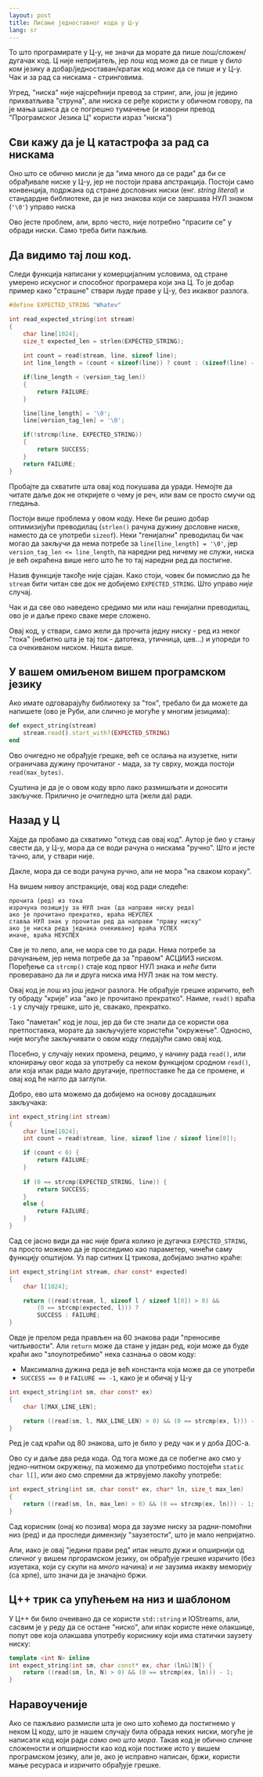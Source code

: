 ```yaml
---
layout: post
title: Писање једноставног кода у Ц-у
lang: sr
---
```


То што програмирате у Ц-у, не значи да морате да пише лош/сложен/дугачак
код. Ц није непријатељ, јер лош код може да се пише у _било ком_ језику
а добар/једноставан/кратак код _може_ да се пише и у Ц-у. Чак и за
рад са нискама - стринговима.

Угред, "ниска" није најсрећнији превод за стринг, али, још је једино
прихватљива "струна", али ниска се ређе користи у обичном говору, па
је мања шанса да се погрешно тумачење (и изворни превод "Програмског
Језика Ц" користи израз "ниска")

## Сви кажу да је Ц катастрофа за рад са нискама

Оно што се обично мисли је да "има много да се ради" да би се
обрађивале ниске у Ц-у, јер не постоји права апстракција. Постоји само
конвенција, подржана од стране дословних ниски (енг. _string literal_)
и стандардне библиотеке, да је низ знакова који се завршава НУЛ знаком
(`'\0'`) управо ниска

Ово јесте проблем, али, врло често, није потребно "прасити се" у
обради ниски. Само треба бити пажљив.

## Да видимо тај лош код.

Следи функција написани у комерцијалним условима, од стране умерено
искусног и способног програмера који зна Ц. То је добар пример како
"страшне" ствари људе праве у Ц-у, без икаквог разлога.

```c
#define EXPECTED_STRING "Whatev"

int read_expected_string(int stream)
{
    char line[1024];
    size_t expected_len = strlen(EXPECTED_STRING);
    
    int count = read(stream, line, sizeof line);
    int line_length = (count < sizeof(line)) ? count : (sizeof(line) - 1); 

    if(line_length < (version_tag_len)) 
    { 
        return FAILURE; 
    } 

    line[line_length] = '\0'; 
    line[version_tag_len] = '\0'; 

    if(!strcmp(line, EXPECTED_STRING)) 
    { 
        return SUCCESS; 
    } 
    return FAILURE; 
}
```

Пробајте да схватите шта овај код покушава да уради. Немојте да читате
даље док не откријете о чему је реч, или вам се просто смучи од
гледања.

Постоји више проблема у овом коду. Неке би решио добар оптимизијући
преводилац (`strlen()` рачуна дужину дословне ниске, наместо да се
употреби `sizeof`). Неки "генијални" преводилац би чак могао да
закључи да нема потребе за `line[line_length] = '\0'`, јер
`version_tag_len <= line_length`, па наредни ред ничему не служи,
ниска је већ окраћена више него што ће то тај наредни ред да постигне.

Назив функције такође није сјајан. Како стоји, човек би помислио да ће
`stream` бити читан све док не добијемо `EXPECTED_STRING`. Што управо
_није_ случај.

Чак и да све ово наведено средимо ми или наш генијални преводилац,
ово је и даље преко сваке мере сложено.

Овај код, у ствари, само жели да прочита једну ниску - ред из неког
"тока" (небитно шта је тај ток - датотека, утичница, цев...) и
упореди то са очекиваном ниском. Ништа више.

## У вашем омиљеном вишем програмском језику

Ако имате одговарајућу библиотеку за "ток", требало би да можете да
напишете (ово је Руби, али слично је могуће у многим језицима):

```ruby
def expect_string(stream)
    stream.read().start_with?(EXPECTED_STRING)
end
```

Ово очигедно не обрађује грешке, већ се ослања на изузетке, нити
ограничава дужину прочитаног - мада, за ту сврху, можда постоји
`read(max_bytes)`.

Суштина је да је о овом коду врло лако размишљати и доносити
закључке. Прилично је очигледно шта (жели да) ради.

## Назад у Ц

Хајде да пробамо да схватимо "откуд сав овај код".
Аутор је био у стању свести да, у Ц-у, мора да се води рачуна
о нискама "ручно". Што и јесте тачно, али, у ствари није.

Дакле, мора да се води рачуна ручно, али не мора "на сваком
кораку".

На вишем нивоу апстракције, овај код ради следеће:

    прочита (ред) из тока
	израчуна позицију за НУЛ знак (да направи ниску реда)
	ако је прочитано прекратко, враћа НЕУСПЕХ
	ставља НУЛ знак у прочитан ред да направи "праву ниску"
	ако је ниска реда једнака очекиваној враћа УСПЕХ
	иначе, враћа НЕУСПЕХ

Све је то лепо, али, не мора све то да ради. Нема потребе за
рачунањем, јер нема потребе да за "правом" АСЦИИЗ ниском.  Поређење са
`strcmp()` стаје код првог НУЛ знака и _неће_ бити проверавано да ли и
друга ниска има НУЛ знак на том месту.

Овај код је лош из још једног разлога. Не обрађује грешке изричито,
већ ту обраду "крије" иза "ако је прочитано прекратко". Наиме,
`read()` враћа `-1` у случају грешке, што је, свакако, прекратко.

Тако "паметан" код је лош, јер да би сте знали да се користи ова
претпоставка, морате да закључујете користећи "окружење".  Односно,
није могуће закључивати о овом коду гледајући само овај код.

Посебно, у случају неких промена, рецимо, у начину рада `read()`, или
клонирању овог кода за употребу са неком функцијом сродном `read()`,
али која ипак ради мало другачије, претпоставке ће да се промене, и
овај код ће нагло да заглупи.

Добро, ево шта можемо да добијемо на основу досадашњих закључака:

```c
int expect_string(int stream)
{
    char line[1024];
    int count = read(stream, line, sizeof line / sizeof line[0]);

    if (count < 0) {
        return FAILURE;
    }
    
    if (0 == strcmp(EXPECTED_STRING, line)) {
        return SUCCESS;
    }
    else {
        return FAILURE;
    }
}
```

Сад се јасно види да нас није брига колико је дугачка
`EXPECTED_STRING`, па просто можемо да је проследимо као параметер,
чинећи саму функцију општијом.  Уз пар ситних Ц трикова, добијамо
знатно краће:

```c
int expect_string(int stream, char const* expected)
{
    char l[1024];

    return ((read(stream, l, sizeof l / sizeof l[0]) > 0) && 
	    (0 == strcmp(expected, l))) ? 
		SUCCESS : FAILURE;
}
```

Овде је прелом реда прављен на 60 знакова ради "преносиве читљивости".
Али `return` може да стане у један ред, који може да буде краћи ако
"злоупотребимо" нека сазнања о овом коду:

* Максимална дужина реда је већ константа која може да се употреби
* `SUCCESS == 0` и `FAILURE == -1`, како је и обичај у Ц-у

```c
int expect_string(int sm, char const* ex)
{
    char l[MAX_LINE_LEN];

    return ((read(sm, l, MAX_LINE_LEN) > 0) && (0 == strcmp(ex, l))) - 1;
}
```

Ред је сад краћи од 80 знакова, што је било у реду чак и у доба ДОС-а.

Ово су и даље два реда кода. Од тога може да се побегне ако смо у
једно-нитном окружењу, па можемо да употребимо постојећи `static char
l[]`, или ако смо спремни да жтрвујемо лакоћу употребе:

```c
int expect_string(int sm, char const* ex, char* ln, size_t max_len)
{
    return ((read(sm, ln, max_len) > 0) && (0 == strcmp(ex, ln))) - 1;
}
```

Сад корисник (онај ко позива) мора да заузме ниску за радни-помоћни
низ (ред) и да проследи димензију "заузетости", што је мало
непријатно.

Али, иако је овај "једини прави ред" ипак нешто дужи и опширнији од
сличног у вишем пргорамском језику, он обрађује грешке изричито (без
изуетака, који су скупи на _много_ начина) и _не_ заузима икакву
меморију (са хрпе), што значи да је значајно бржи.

## Ц++ трик са упућењем на низ и шаблоном

У Ц++ би било очеивано да се користи `std::string` и IOStreams, али,
сасвим је у реду да се остане "ниско", али ипак користе неке олакшице,
попут ове која олакшава употребу кориснику који има статички заузету
ниску:

```c++
template <int N> inline
int expect_string(int sm, char const* ex, char (ln&)[N]) {
    return ((read(sm, ln, N) > 0) && (0 == strcmp(ex, ln))) - 1;
}
```

## Наравоученије

Ако се пажљвио размисли шта је оно што хоћемо да постигнемо у неком Ц
коду, што је нашем случају била обрада неких ниски, могуће је написати
код који ради _само оно што мора_. Такав код је обично сличне
сложености и опширности као код који постиже исто у вишем програмском
језику, али је, ако је исправно написан, бржи, користи мање ресураса и
изричито обрађује грешке.
